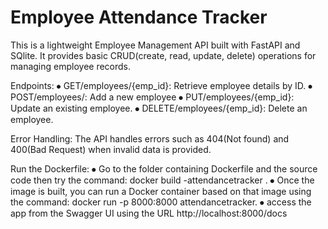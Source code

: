 # Employee Attendance Tracker
This is a lightweight Employee Management API built with FastAPI and SQlite. It provides basic CRUD(create, read, update, delete) operations for managing employee records.

Endpoints:
⦁	GET/employees/{emp_id}: Retrieve employee details by ID.
⦁	POST/employees/: Add a new employee
⦁	PUT/employees/{emp_id}: Update an existing employee.
⦁	DELETE/employees/{emp_id}: Delete an employee.

Error Handling:
The API handles errors such as 404(Not found) and 400(Bad Request) when invalid data is provided.

Run the Dockerfile:
⦁	Go to the folder containing Dockerfile and the source code then try the command: docker build -attendancetracker .
⦁	Once the image is built, you can run a Docker container based on that image using the command: docker run -p 8000:8000 attendancetracker.
⦁	access the app from the Swagger UI using the URL http://localhost:8000/docs
